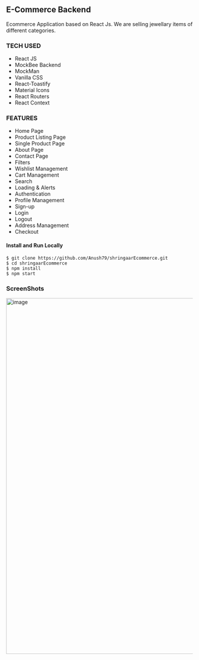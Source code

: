 ## E-Commerce Backend

Ecommerce Application based on React Js. We are selling jewellary items of different categories.

### TECH USED

- React JS
- MockBee Backend
- MockMan
- Vanilla CSS
- React-Toastify
- Material Icons
- React Routers
- React Context


### FEATURES
- Home Page
- Product Listing Page
- Single Product Page
- About Page
- Contact Page
- Filters 
- Wishlist Management
- Cart Management
- Search
- Loading & Alerts
- Authentication
- Profile Management
- Sign-up
- Login
- Logout
- Address Management
- Checkout

#### Install and Run Locally
``` 
$ git clone https://github.com/Anush79/shringaarEcommerce.git
$ cd shringaarEcommerce
$ npm install
$ npm start
```

### ScreenShots
<img width="960" alt="image" src="https://github.com/Anush79/shringaarEcommerce/assets/66175237/3159b570-5fbb-474b-a834-816d7910472f">

